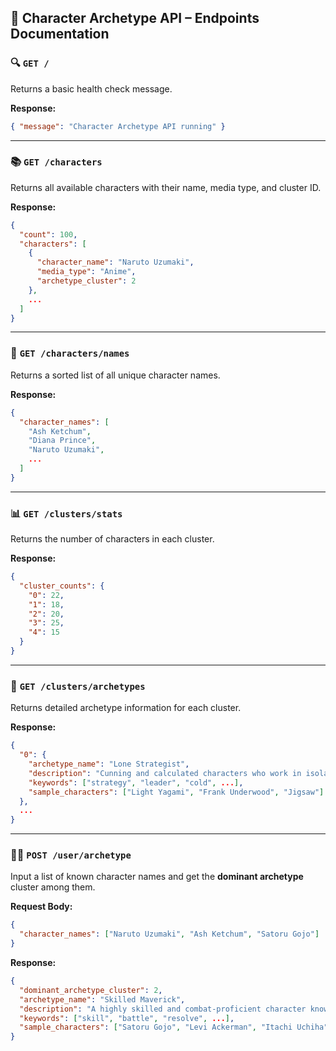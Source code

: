 ## 📘 Character Archetype API – Endpoints Documentation

### 🔍 `GET /`

Returns a basic health check message.

**Response:**

```json
{ "message": "Character Archetype API running" }
```

---

### 📚 `GET /characters`

Returns all available characters with their name, media type, and cluster ID.

**Response:**

```json
{
  "count": 100,
  "characters": [
    {
      "character_name": "Naruto Uzumaki",
      "media_type": "Anime",
      "archetype_cluster": 2
    },
    ...
  ]
}
```

---

### 🧾 `GET /characters/names`

Returns a sorted list of all unique character names.

**Response:**

```json
{
  "character_names": [
    "Ash Ketchum",
    "Diana Prince",
    "Naruto Uzumaki",
    ...
  ]
}
```

---

### 📊 `GET /clusters/stats`

Returns the number of characters in each cluster.

**Response:**

```json
{
  "cluster_counts": {
    "0": 22,
    "1": 18,
    "2": 20,
    "3": 25,
    "4": 15
  }
}
```

---

### 🧠 `GET /clusters/archetypes`

Returns detailed archetype information for each cluster.

**Response:**

```json
{
  "0": {
    "archetype_name": "Lone Strategist",
    "description": "Cunning and calculated characters who work in isolation.",
    "keywords": ["strategy", "leader", "cold", ...],
    "sample_characters": ["Light Yagami", "Frank Underwood", "Jigsaw"]
  },
  ...
}
```

---

### 🧍‍♂️ `POST /user/archetype`

Input a list of known character names and get the **dominant archetype** cluster among them.

**Request Body:**

```json
{
  "character_names": ["Naruto Uzumaki", "Ash Ketchum", "Satoru Gojo"]
}
```

**Response:**

```json
{
  "dominant_archetype_cluster": 2,
  "archetype_name": "Skilled Maverick",
  "description": "A highly skilled and combat-proficient character known for their unique demeanor and abilities within their series.",
  "keywords": ["skill", "battle", "resolve", ...],
  "sample_characters": ["Satoru Gojo", "Levi Ackerman", "Itachi Uchiha"]
}
```
